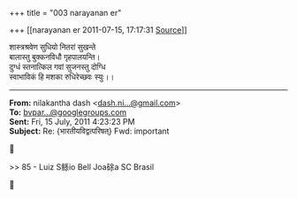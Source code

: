 +++
title = "003 narayanan er"

+++
[[narayanan er	2011-07-15, 17:17:31 [Source](https://groups.google.com/g/bvparishat/c/dFKpITeauf4)]]



शास्त्रश्रवेण सुधियो नितरां सुखन्ते  
बालास्तु बुक्कनविधौ गृहपालयन्ति।  
दुग्धं स्तनात्किल गवां सुजनस्तु दोग्धि  
स्वाभाविकं हि मशका रुधिरेच्छवः स्युः।।

  

  

------------------------------------------------------------------------

**From:** nilakantha dash \<[dash.ni...@gmail.com]()\>  
**To:** [bvpar...@googlegroups.com]()  
**Sent:** Fri, 15 July, 2011 4:23:23 PM  
**Subject:** Re: {भारतीयविद्वत्परिषत्} Fwd: important  



\>\> 85 - Luiz S鲧io Bell󠭠 Joa硢a SC Brasil



